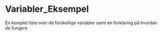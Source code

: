 # Variabler_Eksempel
En komplet liste over de forskellige variabler samt en forklaring på hvordan de fungere

